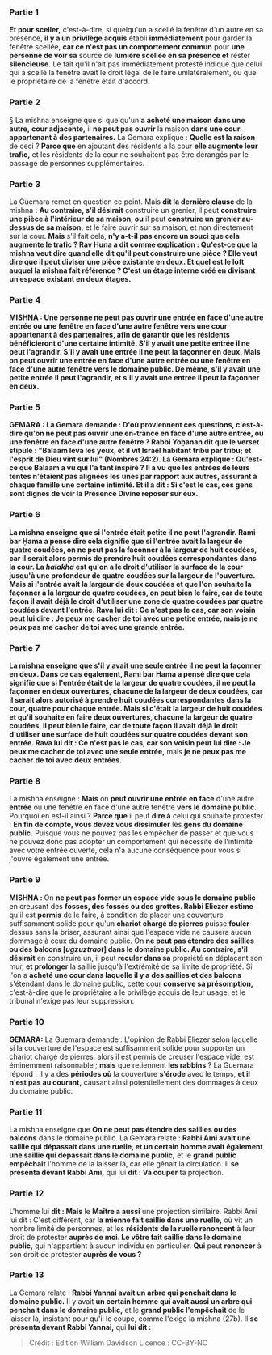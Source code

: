 
### Partie 1
<b>Et pour sceller,</b> c'est-à-dire, si quelqu'un a scellé la fenêtre d'un autre en sa présence, <b>il y a un privilège acquis</b> établi <b>immédiatement</b> pour garder la fenêtre scellée, <b>car ce n'est pas un comportement commun</b> pour <b>une personne de voir sa</b> source de <b>lumière scellée en sa présence et</b> rester <b>silencieuse.</b> Le fait qu'il n'ait pas immédiatement protesté indique que celui qui a scellé la fenêtre avait le droit légal de le faire unilatéralement, ou que le propriétaire de la fenêtre était d'accord.

### Partie 2
§ La mishna enseigne que si quelqu'un <b>a acheté une maison dans une autre,</b> <b>cour adjacente,</b> il <b>ne peut pas ouvrir</b> la maison <b>dans une cour appartenant à des partenaires.</b> La Gemara explique : <b>Quelle est la raison</b> de ceci ? <b>Parce que</b> en ajoutant des résidents à la cour <b>elle augmente leur trafic,</b> et les résidents de la cour ne souhaitent pas être dérangés par le passage de personnes supplémentaires.

### Partie 3
La Guemara remet en question ce point. Mais <b>dit la dernière clause</b> de la mishna : <b>Au contraire, s'il désirait</b> construire un grenier, il peut <b>construire une pièce à l'intérieur de sa maison, ou</b> il peut <b>construire un grenier au-dessus de sa maison,</b> et le faire ouvrir sur sa maison, et non directement sur la cour. <b>Mais</b> s'il fait cela, <b>n'y a-t-il pas encore un souci que <b>cela augmente le trafic ? Rav Huna a dit</b> comme explication : <b>Qu'est-ce que</b> la mishna veut dire quand elle dit qu'il peut construire <b>une pièce ?</b> Elle veut dire <b>que</b> il peut <b>diviser</b> une pièce existante <b>en deux. Et quel est</b> le <b>loft</b> auquel la mishna fait référence ? C'est <b>un étage interne</b> créé en divisant un espace existant en deux étages.

### Partie 4
<strong>MISHNA :</strong> <b>Une personne ne peut pas ouvrir une entrée en face</b> d'une autre <b>entrée ou une fenêtre en face</b> d'une autre <b>fenêtre vers une cour appartenant à des partenaires,</b> afin de garantir que les résidents bénéficieront d'une certaine intimité. S'il y avait <b>une petite</b> entrée <b>il ne peut l'agrandir.</b> S'il y avait <b>une</b> entrée <b>il ne peut la façonner</b> en <b>deux. Mais</b> on <b>peut ouvrir une entrée en face</b> d'une autre <b>entrée ou une fenêtre en face</b> d'une autre <b>fenêtre vers le domaine public.</b> De même, s'il <b>y avait une petite</b> entrée <b>il peut l'agrandir,</b> et s'il y avait <b>une</b> entrée <b>il peut la façonner</b> en <b>deux.</b>

### Partie 5
<strong>GEMARA : </strong>La Gemara demande : <b>D'où proviennent ces questions,</b> c'est-à-dire qu'on ne peut pas ouvrir une en-trance en face d'une autre entrée, ou une fenêtre en face d'une autre fenêtre ? <b>Rabbi Yoḥanan dit que</b> le <b>verset stipule : "Balaam leva les yeux, et il vit Israël habitant tribu par tribu;</b> et l'esprit de Dieu vint sur lui" (Nombres 24:2). La Gemara explique : <b>Qu'est-ce que</b> Balaam a <b>vu</b> qui l'a tant inspiré ? Il <b>a vu que les entrées de leurs tentes n'étaient pas alignées les unes par rapport aux autres,</b> assurant à chaque famille une certaine intimité. Et il <b>a dit :</b> Si c'est le cas, <b>ces gens</b> <b>sont dignes de voir la Présence Divine reposer sur eux.</b>

### Partie 6
La mishna enseigne que si l'entrée <b>était petite</b> <b>il ne peut l'agrandir. Rami bar Ḥama a pensé dire</b> cela signifie que si l'entrée avait la largeur <b>de quatre</b> coudées, on <b>ne peut pas la façonner</b> à la largeur <b>de huit</b> coudées, <b>car</b> il serait alors permis de <b>prendre huit</b> coudées correspondantes <b>dans</b> la <b>cour. </b> La <i>halakha</i> est qu'on a le droit d'utiliser la surface de la cour jusqu'à une profondeur de quatre coudées sur la largeur de l'ouverture. <b>Mais</b> si l'entrée avait la largeur <b>de deux</b> coudées et que l'on souhaite <b>la façonner</b> à la largeur <b>de quatre</b> coudées, on peut <b>bien</b> le faire, car de toute façon il avait déjà le droit d'utiliser une zone de quatre coudées par quatre coudées devant l'entrée. <b>Rava lui dit :</b> Ce n'est pas le cas, car son voisin <b>peut lui dire : Je peux me cacher</b> <b>de toi avec</b> une <b>petite entrée,</b> mais <b>je ne peux pas me cacher</b> <b>de toi avec</b> une <b>grande entrée.</b>

### Partie 7
La mishna enseigne que s'il <b>y avait une seule</b> entrée <b>il ne peut la façonner en deux. </b> Dans ce cas également, <b>Rami bar Ḥama a pensé dire</b> que cela signifie que si l'entrée était de la largeur <b>de quatre</b> coudées, il <b>ne peut la façonner en deux</b> ouvertures, <b>chacune</b> de la largeur <b>de deux</b> coudées, <b>car</b> il serait alors autorisé à <b>prendre huit</b> coudées correspondantes <b>dans</b> la <b>cour, </b> quatre pour chaque entrée. <b>Mais</b> si c'était la largeur <b>de huit</b> coudées et qu'il souhaite <b>en faire</b> deux ouvertures, <b>chacune</b> la largeur <b>de quatre</b> coudées, il peut <b>bien</b> le faire, car de toute façon il avait déjà le droit d'utiliser une surface de huit coudées sur quatre coudées devant son entrée. <b>Rava lui dit :</b> Ce n'est pas le cas, car son voisin <b>peut lui dire : Je peux me cacher</b> <b>de toi avec</b> une seule entrée,</b> mais <b>je ne peux pas me cacher</b> <b>de toi avec</b> <b>deux entrées.</b>

### Partie 8
La mishna enseigne : <b>Mais</b> on <b>peut ouvrir une entrée en face</b> d'une autre <b>entrée</b> ou une fenêtre en face d'une autre fenêtre <b>vers le domaine public.</b> Pourquoi en est-il ainsi ? <b>Parce que</b> il peut <b>dire à</b> celui qui souhaite protester : <b>En fin de compte, vous devez vous dissimuler</b> les <b>gens du domaine public.</b> Puisque vous ne pouvez pas les empêcher de passer et que vous ne pouvez donc pas adopter un comportement qui nécessite de l'intimité avec votre entrée ouverte, cela n'a aucune conséquence pour vous si j'ouvre également une entrée.

### Partie 9
<strong>MISHNA : </strong>On <b>ne peut pas former un</b> <b>espace vide sous le domaine public</b> en creusant des <b>fosses, des fossés ou des grottes. Rabbi Eliezer estime</b> qu'il est <b>permis</b> de le faire, à condition de placer une couverture suffisamment solide pour qu'un <b>chariot chargé de pierres</b> puisse <b>fouler</b> dessus sans la briser, assurant ainsi que l'espace vide ne causera aucun dommage à ceux du domaine public. On <b>ne peut pas étendre des saillies ou des balcons [<i>ugzuztraot</i>] dans le domaine public. Au contraire, s'il désirait</b> en construire un, il peut <b>reculer dans sa</b> propriété en déplaçant son mur, <b>et prolonger</b> la saillie jusqu'à l'extrémité de sa limite de propriété. Si l'on a <b>acheté une cour dans laquelle il y a des saillies et des balcons</b> s'étendant dans le domaine public, cette cour <b>conserve sa présomption,</b> c'est-à-dire que le propriétaire a le privilège acquis de leur usage, et le tribunal n'exige pas leur suppression.

### Partie 10
<strong>GEMARA:</strong> La Guemara demande : L'opinion de Rabbi Eliezer selon laquelle si la couverture de l'espace est suffisamment solide pour supporter un chariot chargé de pierres, alors il est permis de creuser l'espace vide, est éminemment raisonnable ; <b>mais</b> que retiennent <b>les rabbins</b> ? La Guemara répond : Il y a des <b>périodes où</b> la couverture <b>s'érode</b> avec le temps, <b>et il n'est pas au courant,</b> causant ainsi potentiellement des dommages à ceux du domaine public.

### Partie 11
La mishna enseigne que <b>On ne peut pas étendre des saillies ou des balcons</b> dans le domaine public. La Gemara relate : <b>Rabbi Ami avait une saillie qui dépassait dans une ruelle, et un certain homme avait également une saillie qui dépassait dans le domaine public,</b> et le <b>grand public empêchait</b> l'homme de la laisser là, car elle gênait la circulation. Il <b>se présenta devant Rabbi Ami,</b> qui lui <b>dit : Va couper</b> ta projection.

### Partie 12
L'homme lui <b>dit : Mais</b> le <b>Maître a aussi</b> une projection similaire. Rabbi Ami lui dit : C'est différent, car <b>la mienne fait saillie dans une ruelle,</b> où vit un nombre limité de personnes, et les <b>résidents de la ruelle renoncent</b> à leur droit de protester <b>auprès de moi. Le vôtre fait saillie dans le domaine public,</b> qui n'appartient à aucun individu en particulier. <b>Qui</b> peut <b>renoncer</b> à son droit de protester <b>auprès de vous ?</b>

### Partie 13
La Gemara relate : <b>Rabbi Yannai avait un arbre qui penchait dans le domaine public.</b> Il y avait <b>un certain homme qui avait aussi un arbre qui penchait dans le domaine public,</b> et le <b>grand public l'empêchait</b> de le laisser là, insistant pour qu'il le coupe, comme l'exige la mishna (27b). Il <b>se présenta devant Rabbi Yannai,</b> qui <b>lui dit :</b>

>Crédit : Edition William Davidson
>Licence : CC-BY-NC